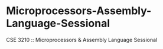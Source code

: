 # Microprocessors-Assembly-Language-Sessional
CSE 3210 :: Microprocessors &amp; Assembly Language Sessional
